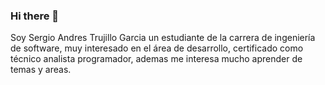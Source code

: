 ### Hi there 👋
Soy Sergio Andres Trujillo Garcia un estudiante de la carrera de ingeniería de software, muy interesado en el área de desarrollo, certificado como técnico analista programador, ademas me interesa mucho aprender de temas y areas.
<!--
**BouncedCobra/BouncedCobra** is a ✨ _special_ ✨ repository because its `README.md` (this file) appears on your GitHub profile.

Here are some ideas to get you started:

- 🔭 I’m currently working on ...
- 🌱 I’m currently learning ...
- 👯 I’m looking to collaborate on ...
- 🤔 I’m looking for help with ...
- 💬 Ask me about ...
- 📫 How to reach me: ...
- 😄 Pronouns: ...
- ⚡ Fun fact: ...
-->
